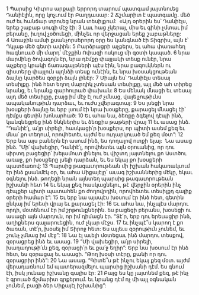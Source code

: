 1 Պարսից Կիւրոս արքայի երրորդ տարում պատգամ յայտնուեց Դանիէլին, որը կոչւում էր Բաղդասար:
2 Ճշմարիտ է պատգամը. մեծ ուժ եւ հանճար տրուեց նրան տեսիլքում:  «Այդ օրերին ես՝ Դանիէլս, երեք շաբաթ սուգի մէջ էի: 3 Լաւ հաց չկերայ, միս եւ գինի չմտաւ իմ բերանը, իւղով չօծուեցի, մինչեւ որ վերջացան երեք շաբաթները: 4 Առաջին ամսի քսանչորսերորդ օրը ես կանգնած էի Տիգրիս, այն է՝ Դկլաթ մեծ գետի ափին: 5 Բարձրացրի աչքերս, եւ ահա փառահեղ հագնուած մի մարդ՝ մէջքին Ոփազի ոսկուց մի գօտի կապած. 6 նրա մարմինը ծովագոյն էր, նրա դէմքը փայլակի տեսք ունէր, նրա աչքերը կրակի ճառագայթների պէս էին, նրա բազուկներն ու զիստերը փայլուն պղնձի տեսք ունէին, եւ նրա խօսակցութեան ձայնը կարծես զօրքի ձայն լինէր: 7 Միայն ես՝ Դանիէլս տեսայ տեսիլքը. ինձ հետ եղող մարդիկ չտեսան տեսիլքը, այլ մեծ ահ տիրեց նրանց, եւ նրանք զարհուրած փախան: 8 Ես մենակ մնացի եւ տեսայ այդ մեծ տեսիլքը, բայց իմ մէջ էլ ուժ չմնաց, վայելչութիւնս ապականութիւն դարձաւ, եւ ուժս չվերագտայ: 9 Ես լսեցի նրա խօսքերի ձայնը եւ երբ լսում էի նրա խօսքերը, քարացել մնացել էի՝ դէմքս գետին խոնարհած: 10 Եւ ահա նա, ձեռքը ձգելով դէպի ինձ, կանգնեցրեց ինձ ծնկներիս եւ ձեռքիս թաթերի վրայ 11 եւ ասաց ինձ. “Դանիէ՛լ, ա՛յր սիրելի, հասկացի՛ր խօսքերս, որ պիտի ասեմ քեզ եւ մնա՛ քո տեղում, որովհետեւ այժմ ես ուղարկուած եմ քեզ մօտ”:
12 Երբ նա այս բաներն էր ասում ինձ, ես դողալով ոտքի ելայ:  Նա ասաց ինձ. “Մի՛ վախեցիր, Դանիէ՛լ, որովհետեւ այն օրուանից, որ դու սիրտդ բացեցիր՝ խելամուտ լինելու եւ վիշտդ յայտնելու քո Աստծու առաջ, քո խօսքերը լսելի դարձան, եւ ես եկայ քո խօսքերի պատճառով: 13 Պարսից թագաւորութեան մի իշխան հակառակւում էր ինձ քսանմէկ օր, եւ ահա Միքայէլը՝ աւագ իշխաններից մէկը, եկաւ օգնելու ինձ. թողեցի նրան այնտեղ պարսից թագաւորութեան իշխանի հետ 14 եւ եկայ քեզ հասկացնելու, թէ վերջին օրերին ինչ դէպքեր պիտի պատահեն քո ժողովրդին, որովհետեւ տեսիլքդ գալիք օրերի համար է”: 15 Եւ երբ նա այսպէս խօսում էր ինձ հետ, գետին ընկայ իմ երեսի վրայ եւ քարացել էի: 16 Եւ ահա նա, ինչպէս մարդու որդի, մօտենում էր իմ շրթունքներին. ես բացեցի բերանս, խօսեցի ու ասացի այն մարդուն, որ իմ դիմացն էր. “Տէ՛ր, երբ դու երեւացիր ինձ, աղիքներս գալարուեցին, ուժ չկար մէջս. 17 եւ ինչպէ՞ս կարող է քո ծառան, տէ՛ր, խօսել իմ Տիրոջ հետ: Ես այլեւս զօրութիւն չունեմ, եւ շունչ չմնաց իմ մէջ”: 18 Նա էլ աւելի մօտեցաւ ինձ մարդու տեսքով, զօրացրեց ինձ եւ ասաց. 19 “Մի վախեցիր, ա՛յր սիրելի, խաղաղութի՛ւն քեզ, զօրացի՛ր եւ քա՛ջ եղիր”: Երբ նա խօսում էր ինձ հետ, ես զօրացայ եւ ասացի. “Թող խօսի տէրը, քանի որ դու զօրացրիր ինձ”: 20 Նա ասաց. “Գիտե՞ս թէ ինչու եկայ քեզ մօտ. այժմ վերադառնում եմ պատերազմելու պարսից իշխանի դէմ. ես գնում էի, իսկ յունաց իշխանը գալիս էր: 21 Բայց ես կը յայտնեմ քեզ, թէ ինչ է գրուած ճշմարիտ գրքերում. եւ նրանց դէմ ոչ մի այլ օգնական չունեմ, բացի ձեր Միքայէլ իշխանից”:
